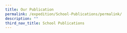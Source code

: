 ```yaml
---
title: Our Publication
permalink: /expedition/School-Publications/permalink/
description: ""
third_nav_title: School Publications
---
```

